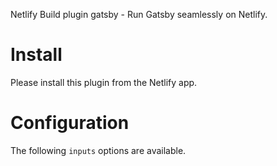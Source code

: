 Netlify Build plugin gatsby - Run Gatsby seamlessly on Netlify.

# Install

Please install this plugin from the Netlify app.

# Configuration

The following `inputs` options are available.
